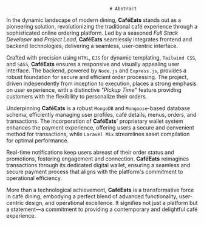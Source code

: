                                           # Abstract

In the dynamic landscape of modern dining, **CaféEats** stands out as a pioneering solution, revolutionizing the traditional café experience through a sophisticated online ordering platform. Led by a seasoned *Full Stack Developer* and *Project Lead*, **CaféEats** seamlessly integrates frontend and backend technologies, delivering a seamless, user-centric interface.

Crafted with precision using `HTML`, `EJS` for dynamic templating, `Tailwind CSS`, and `SASS`, **CaféEats** ensures a responsive and visually appealing user interface. The backend, powered by `Node.js` and `Express.js`, provides a robust foundation for secure and efficient order processing. The project, driven independently from inception to execution, places a strong emphasis on user experience, with a distinctive *"Pickup Time"* feature providing customers with the flexibility to personalize their orders.

Underpinning **CaféEats** is a robust `MongoDB` and `Mongoose`-based database schema, efficiently managing user profiles, café details, menus, orders, and transactions. The incorporation of **CaféEats**' proprietary wallet system enhances the payment experience, offering users a secure and convenient method for transactions, while `Laravel Mix` streamlines asset compilation for optimal performance.

Real-time notifications keep users abreast of their order status and promotions, fostering engagement and connection. **CaféEats** reimagines transactions through its dedicated digital wallet, ensuring a seamless and secure payment process that aligns with the platform's commitment to operational efficiency.

More than a technological achievement, **CaféEats** is a transformative force in café dining, embodying a perfect blend of advanced functionality, user-centric design, and operational excellence. It signifies not just a platform but a statement—a commitment to providing a contemporary and delightful café experience.
